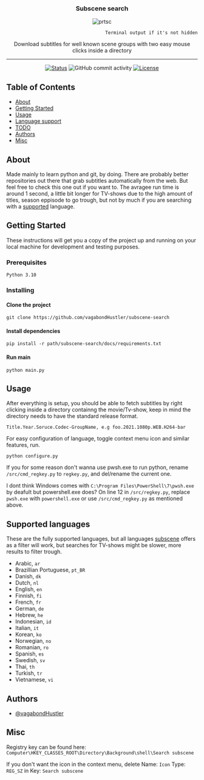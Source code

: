 <div align="center">
    
### Subscene search
    
![prtsc](https://github.com/vagabondHustler/subscene-search/blob/main/assets/prtsc.png)
    
</div>

<div align="right">
    
    Terminal output if it's not hidden
    
</div>

<div align="center">
Download subtitles for well known scene groups with two easy mouse clicks inside a directory

---
    
<p>
    
[![Status](https://img.shields.io/badge/status-active-success.svg)]()
![GitHub commit activity](https://img.shields.io/github/commit-activity/w/vagabondHustler/subscene-search)
[![License](https://img.shields.io/badge/license-MIT-blue.svg)](/LICENSE)
    
</div>

## Table of Contents

- [About](#about)
- [Getting Started](#getting_started)
- [Usage](#usage)
- [Language support](#lsupport)
- [TODO](https://github.com/vagabondHustler/subscene-search/blob/main/TODO.md)
- [Authors](#authors)
- [Misc](#misc)

## About <a name = "about"></a>
Made mainly to learn python and git, by doing. There are probably better repositories out there that grab subtitles automatically from the web. But feel free to check this one out if you want to. The avragee run time is around 1 second, a little bit longer for TV-shows due to the high amount of titles, season eppisode to go trough, but not by much if you are searching with a [supported](#lsupport) language.

## Getting Started <a name = "getting_started"></a>

These instructions will get you a copy of the project up and running on your local machine for development and testing purposes.

### Prerequisites

```
Python 3.10
```

### Installing

#### Clone the project
```
git clone https://github.com/vagabondHustler/subscene-search
```
#### Install dependencies
```
pip install -r path/subscene-search/docs/requirements.txt
```
#### Run main
```
python main.py 
```

## Usage <a name="usage"></a>

After everything is setup, you should be able to fetch subtitles by right clicking inside a directory containng the movie/Tv-show, keep in mind the directory needs to have the standard release format.
```
Title.Year.Soruce.Codec-GroupName, e.g foo.2021.1080p.WEB.H264-bar
```
For easy configuration of language, toggle context menu icon and similar features, run.
```
python configure.py 
```
If you for some reason don't wanna use pwsh.exe to run python, rename `/src/cmd_regkey.py` to `regkey.py`, and del/rename the current one.

I dont think Windows comes with `C:\Program Files\PowerShell\7\pwsh.exe` by deafult but powershell.exe does? On line 12 in `/src/regkey.py`, replace `pwsh.exe` with `powershell.exe` or use `/src/cmd_regkey.py` as mentioned above.

## Supported languages <a name = "lsupport"></a>

These are the fully supported languages, but all languages [subscene](https://u.subscene.com/filter) offers as a filter will work, but searches for TV-shows might be slower, more results to filter trough.

- Arabic, `ar`
- Brazillian Portuguese, `pt_BR`
- Danish, `dk`
- Dutch, `nl`
- English, `en`
- Finnish, `fi`
- French, `fr`
- German, `de`
- Hebrew, `he`
- Indonesian, `id`
- Italian, `it`
- Korean, `ko`
- Norwegian, `no`
- Romanian, `ro`
- Spanish, `es`
- Swedish, `sv`
- Thai, `th`
- Turkish, `tr`
- Vietnamese, `vi`

## Authors <a name = "authors"></a>

- [@vagabondHustler](https://github.com/vagabondHustler)

## Misc <a name = "misc"></a>

Registry key can be found here: `Computer\HKEY_CLASSES_ROOT\Directory\Background\shell\Search subscene`

If you don't want the icon in the context menu, delete Name: `Icon` Type: `REG_SZ` in Key: `Search subscene`
